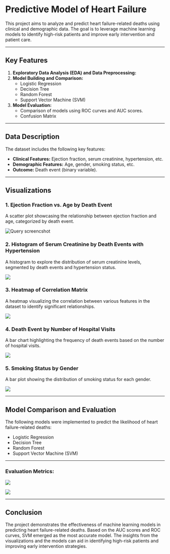 <h1>Predictive Model of Heart Failure </h1>

<p>This project aims to analyze and predict heart failure-related deaths using clinical and demographic data. The goal is to leverage machine learning models to identify high-risk patients and improve early intervention and patient care.</p>

---

<h2>Key Features</h2>
<ol>
    <li><strong>Exploratory Data Analysis (EDA) and Data Preprocessing:</strong>
    </li>
    <li><strong>Model Building and Comparison:</strong>
        <ul>
            <li>Logistic Regression</li>
            <li>Decision Tree</li>
            <li>Random Forest</li>
            <li>Support Vector Machine (SVM)</li>
        </ul>
    </li>
    <li><strong>Model Evaluation:</strong>
        <ul>
            <li>Comparison of models using ROC curves and AUC scores.</li>
            <li>Confusion Matrix</li>
        </ul>
    </li>
</ol>

---

<h2>Data Description</h2>
<p>The dataset includes the following key features:</p>
<ul>
    <li><strong>Clinical Features:</strong> Ejection fraction, serum creatinine, hypertension, etc.</li>
    <li><strong>Demographic Features:</strong> Age, gender, smoking status, etc.</li>
    <li><strong>Outcome:</strong> Death event (binary variable).</li>
</ul>

---

<h2>Visualizations</h2>
<h3>1. Ejection Fraction vs. Age by Death Event</h3>
<p>A scatter plot showcasing the relationship between ejection fraction and age, categorized by death event.</p>

![Query screencshot](https://github.com/sameena93/Death-rate-by-Cardiovascular-Disease/blob/main/img/ejection_fraction_by_age.jpeg)

<h3>2. Histogram of Serum Creatinine by Death Events with Hypertension</h3>
<p>A histogram to explore the distribution of serum creatinine levels, segmented by death events and hypertension status.</p>

![](https://github.com/sameena93/Death-rate-by-Cardiovascular-Disease/blob/main/img/creatbyhtn.jpeg)

<h3>3. Heatmap of Correlation Matrix</h3>
<p>A heatmap visualizing the correlation between various features in the dataset to identify significant relationships.</p>

![](https://github.com/sameena93/Death-rate-by-Cardiovascular-Disease/blob/main/img/heatmap%20of%20coorelation%20matrix.jpeg)

<h3>4. Death Event by Number of Hospital Visits</h3>
<p>A bar chart highlighting the frequency of death events based on the number of hospital visits.</p>

![](https://github.com/sameena93/Death-rate-by-Cardiovascular-Disease/blob/main/img/ejection%20fraction%20by%20age.jpeg)


<h3>5. Smoking Status by Gender</h3>
<p>A bar plot showing the distribution of smoking status for each gender.</p>

![](https://github.com/sameena93/Death-rate-by-Cardiovascular-Disease/blob/main/img/smokingbygender.jpeg)

---

<h2>Model Comparison and Evaluation</h2>
<p>The following models were implemented to predict the likelihood of heart failure-related deaths:</p>
<ul>
    <li>Logistic Regression</li>
    <li>Decision Tree</li>
    <li>Random Forest</li>
    <li>Support Vector Machine (SVM)</li>
</ul>

---

<h3>Evaluation Metrics:</h3>


![](https://github.com/sameena93/Death-rate-by-Cardiovascular-Disease/blob/main/img/Screenshot%202024-12-31%20120241.png)

![](https://github.com/sameena93/Death-rate-by-Cardiovascular-Disease/blob/main/img/ROC_plots.png)

---

<h2>Conclusion</h2>
<p>The project demonstrates the effectiveness of machine learning models in predicting heart failure-related deaths. Based on the AUC scores and ROC curves, SVM emerged as the most accurate model. The insights from the visualizations and the models can aid in identifying high-risk patients and improving early intervention strategies.</p>


